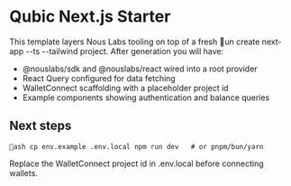 # Qubic Next.js Starter

This template layers Nous Labs tooling on top of a fresh un create next-app --ts --tailwind project. After generation you will have:

- @nouslabs/sdk and @nouslabs/react wired into a root provider
- React Query configured for data fetching
- WalletConnect scaffolding with a placeholder project id
- Example components showing authentication and balance queries

## Next steps

`ash
cp env.example .env.local
npm run dev   # or pnpm/bun/yarn
`

Replace the WalletConnect project id in .env.local before connecting wallets.
